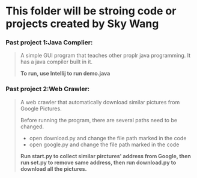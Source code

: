 # This folder will be stroing code or projects created by Sky Wang


### Past project 1:Java Complier:
> A simple GUI program that teaches other proplr java programming. It has a java compiler built in it.
>
> __To run, use Intellij to run demo.java__




### Past project 2:Web Crawler:
>A web crawler that automatically download similar pictures from Google Pictures.
>
>Before running the program, there are several paths need to be changed.
>* open download.py and change the file path marked in the code
>* open google.py and change the file path marked in the code
>
>__Run start.py to collect similar pirctures' address from Google, then run set.py to remove same address, then run download.py to download all the pictures.__
